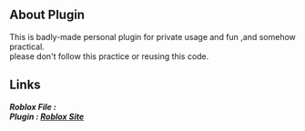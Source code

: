 ## About Plugin


This is badly-made personal plugin for private usage and fun ,and somehow practical.  
please don't follow this practice or reusing this code.

## Links

***Roblox File :***  
***Plugin : [Roblox Site](https://www.roblox.com/library/9776737617/Schemes)***
